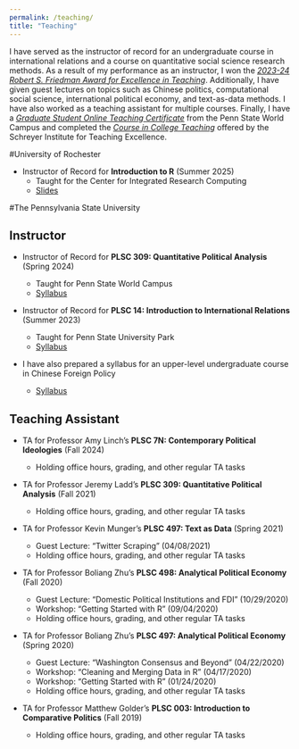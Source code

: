 ```yaml
---
permalink: /teaching/
title: "Teaching"
---
```


I have served as the instructor of record for an undergraduate course in international relations and a course on quantitative social science research methods. As a result of my performance as an instructor, I won the [<i>2023-24 Robert S. Friedman Award for Excellence in Teaching</i>](https://github.com/AngelVillegasCruz/AngelVillegasCruz.github.io/raw/9d3d4f52472b27a07819804138948707be50923d/files/VillegasCrus%2C%20Angel%20Friedman%20award%20for%2023-24%20memo.pdf). Additionally, I have given guest lectures on topics such as Chinese politics, computational social science, international political economy, and text-as-data methods. I have also worked as a teaching assistant for multiple courses. Finally, I have a [<i>Graduate Student Online Teaching Certificate</i>](https://github.com/AngelVillegasCruz/AngelVillegasCruz.github.io/raw/9d3d4f52472b27a07819804138948707be50923d/files/Graduate%20Student%20Online%20Teaching%20Certificate.pdf) from the Penn State World Campus and completed the [<i>Course in College Teaching</i>](https://github.com/AngelVillegasCruz/AngelVillegasCruz.github.io/raw/9d3d4f52472b27a07819804138948707be50923d/files/CCT%20spring%202022%20certificate_Angel%20Villegas.pdf) offered by the Schreyer Institute for Teaching Excellence.

#University of Rochester
- Instructor of Record for <b>Introduction to R</b> (Summer 2025)
  - Taught for the Center for Integrated Research Computing
  - [Slides](https://github.com/AngelVillegasCruz/AngelVillegasCruz.github.io/raw/master/files/PLSC%20309%20Spring%202024.pdf)

#The Pennsylvania State University

## Instructor

- Instructor of Record for <b>PLSC 309: Quantitative Political Analysis</b> (Spring 2024)
  - Taught for Penn State World Campus
  - [Syllabus](https://github.com/AngelVillegasCruz/AngelVillegasCruz.github.io/raw/master/files/PLSC%20309%20Spring%202024.pdf)

- Instructor of Record for <b>PLSC 14: Introduction to International Relations</b> (Summer 2023)
  - Taught for Penn State University Park
  - [Syllabus](https://github.com/AngelVillegasCruz/AngelVillegasCruz.github.io/raw/master/files/PLSC%309%20Summer%202023.pdf)

- I have also prepared a syllabus for an upper-level undergraduate course in Chinese Foreign Policy
  - [Syllabus](https://github.com/AngelVillegasCruz/AngelVillegasCruz.github.io/raw/master/files/Chinese%20Foreign%20Policy%20Syllabus%2C%20VillegasCruz.pdf)

## Teaching Assistant

- TA for Professor Amy Linch’s <b>PLSC 7N: Contemporary Political Ideologies</b> (Fall 2024)
  - Holding office hours, grading, and other regular TA tasks

- TA for Professor Jeremy Ladd’s <b>PLSC 309: Quantitative Political Analysis</b> (Fall 2021)
  - Holding office hours, grading, and other regular TA tasks

- TA for Professor Kevin Munger’s <b>PLSC 497: Text as Data</b> (Spring 2021)
  - Guest Lecture: “Twitter Scraping” (04/08/2021)
  - Holding office hours, grading, and other regular TA tasks

- TA for Professor Boliang Zhu’s <b>PLSC 498: Analytical Political Economy</b> (Fall 2020)
  - Guest Lecture: “Domestic Political Institutions and FDI” (10/29/2020)
  - Workshop: “Getting Started with R” (09/04/2020)
  - Holding office hours, grading, and other regular TA tasks

- TA for Professor Boliang Zhu’s <b>PLSC 497: Analytical Political Economy</b> (Spring 2020)
  - Guest Lecture: “Washington Consensus and Beyond” (04/22/2020)
  - Workshop: “Cleaning and Merging Data in R” (04/17/2020)
  - Workshop: “Getting Started with R” (01/24/2020)
  - Holding office hours, grading, and other regular TA tasks

- TA for Professor Matthew Golder’s <b>PLSC 003: Introduction to Comparative Politics</b> (Fall 2019)
  - Holding office hours, grading, and other regular TA tasks
